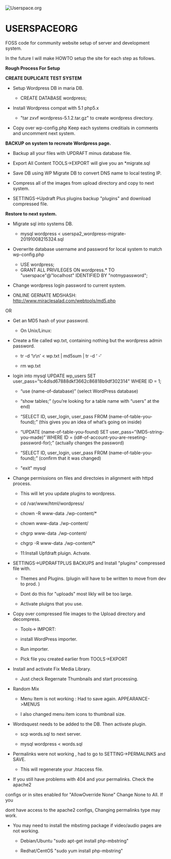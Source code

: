 ![Userspace.org](../Media/USO_LOGO3.png)

# USERSPACEORG

FOSS code for community website setup of server and development system. 

In the future I will make HOWTO setup the site  for each step as follows. 

**Rough Process For Setup**

**CREATE DUPLICATE TEST SYSTEM**

* Setup Wordpress DB in maria DB. 
    * CREATE DATABASE wordpress;

* Install Wordpress compat with 5.1 php5.x
    * "tar zxvf wordpress-5.1.2.tar.gz" to create wordpress directory.

* Copy over wp-config.php Keep each systems creditials in comments and uncomment next system.

**BACKUP on system to recreate Wordpress page.**

  * Backup all your files with UPDRAFT minus database file.

  * Export All Content TOOLS->EXPORT  will give you an *migrate<TIMESTAMP>.sql

  * Save DB using WP Migrate DB to convert DNS name to local testing IP.

  * Compress all of the images from upload directory and copy to next system.

  * SETTINGS->Updraft Plus plugins backup "plugins" and download compressed file.

**Restore to next system.**

  * Migrate sql into systems DB.  
    * mysql  wordpress < userspa2_wordpress-migrate-20191008215324.sql 

  * Overwrite database username and password for local system to match wp-config.php   
    * USE wordpress;
    * GRANT ALL PRIVILEGES ON wordpress.* TO "userspace"@"localhost" IDENTIFIED BY "notmypassword";

  * Change wordpress login password to current system.  

  * ONLINE GERNATE MD5HASH: http://www.miraclesalad.com/webtools/md5.php

   OR

  * Get an MD5 hash of your password.

     * On Unix/Linux:

  * Create a file called wp.txt, containing nothing but the wordpress admin password.

     * tr -d ‘\r\n’ < wp.txt | md5sum | tr -d ‘ -‘

     * rm wp.txt    

  * login into mysql  UPDATE wp_users SET user_pass="tc4dlsd67888dkf3662c86818b9df302314" WHERE ID = 1;

     * “use (name-of-database)” (select WordPress database)

     * “show tables;” (you’re looking for a table name with “users” at the end)

     * “SELECT ID, user_login, user_pass FROM (name-of-table-you-found);” (this gives you an idea of what’s going on inside)

     * “UPDATE (name-of-table-you-found) SET user_pass=”(MD5-string-you-made)” WHERE ID = (id#-of-account-you-are-reseting-password-for);” (actually changes the password)

     * “SELECT ID, user_login, user_pass FROM (name-of-table-you-found);” (confirm that it was changed)

     * "exit" mysql
      
  * Change permissions on files and directoies in alignment with httpd process.

     * This will let you update plugins to wordpress. 

     * cd /var/www/html/wordpress/

     * chown -R www-data ./wp-content/*

     * chown  www-data ./wp-content/

     * chgrp  www-data ./wp-content/

     * chgrp -R  www-data ./wp-content/*    

     * 11:Install Upfdraft pluign. Actvate.

 * SETTINGS->UPDRAFTPLUS BACKUPS and Install "plugins" compressed file with.

     * Themes and Plugins. (plugin will have to be written to move from dev to prod. ) 

     * Dont do this for "uploads" most likly will be too large. 

     * Activate pluigns that you use.        

* Copy over compressed file images to the Upload directory and decompress.
       
     * Tools-> IMPORT:

     * install WordPress importer. 

     * Run importer.

     * Pick file you created earlier from TOOLS->EXPORT
   
* Install and activate Fix Media Library.  

     * Just check Regernate Thumbnails and start processing.
       
* Random Mix

     * Menu Item is not working : Had to save again. APPEARANCE->MENUS

     * I also changed menu item icons to thumbnail size. 
        
* Wordsquest needs to be added to the DB. Then activate plugin.

     * scp words.sql to next server.  

     * mysql  wordpress < words.sql
   
* Permalinks were not working , had to go to SETTING->PERMALINKS and SAVE.

     * This will regenerate your .htaccess file. 
  
* If you still have problems with 404 and your permalinks. Check the apache2

configs or in sites enabled for "AllowOverride None" Change None to All. If you

dont have access to the apache2 configs, Changing permalinks type may work. 

* You may need to install the mbstirng package if video/audio pages are not working.

  * Debian/Ubuntu "sudo apt-get install php-mbstring"

  * Redhat/CentOS "sudo yum install php-mbstring"


